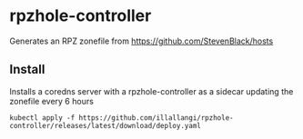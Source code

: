 rpzhole-controller
============

Generates an RPZ zonefile from https://github.com/StevenBlack/hosts

Install
-------

Installs a coredns server with a rpzhole-controller as a sidecar updating the zonefile every 6 hours

    kubectl apply -f https://github.com/illallangi/rpzhole-controller/releases/latest/download/deploy.yaml
